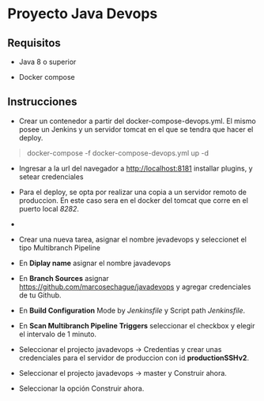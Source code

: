 
# Proyecto Java Devops
## Requisitos

- Java 8 o superior

- Docker compose  

## Instrucciones

- Crear un contenedor a partir del docker-compose-devops.yml. El mismo posee un Jenkins y un servidor tomcat en el que se tendra que hacer el deploy.

> docker-compose -f docker-compose-devops.yml up -d

- Ingresar a la url del navegador a [http://localhost:8181](http://localhost:8181/) installar plugins, y setear credenciales
- Para el deploy, se opta por realizar una copia a un servidor remoto de produccion.  En este caso sera en el docker del tomcat que corre en el puerto local *8282*.  
- 
- Crear una nueva tarea, asignar el nombre jevadevops y seleccionet el tipo Multibranch Pipeline
- En **Diplay name** asignar el nombre javadevops
- En **Branch Sources**  asignar https://github.com/marcosechague/javadevops y agregar credenciales de tu Github.
- En **Build Configuration** Mode by *Jenkinsfile* y Script path *Jenkinsfile*.
- En **Scan Multibranch Pipeline Triggers** seleccionar el checkbox y elegir el intervalo de 1 minuto.
- Seleccionar el projecto javadevops -> Credentias y crear unas credenciales para el servidor de produccion con id **productionSSHv2**.
- Seleccionar el projecto javadevops -> master y Construir ahora. 

- Seleccionar la opción Construir ahora.
